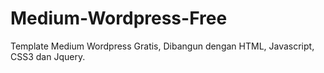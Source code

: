 # Medium-Wordpress-Free
Template Medium Wordpress Gratis, Dibangun dengan HTML, Javascript, CSS3 dan Jquery.
